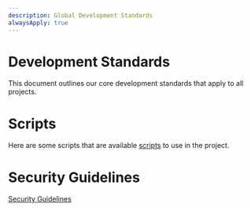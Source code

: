 ```yaml
---
description: Global Development Standards
alwaysApply: true
---
```


# Development Standards

This document outlines our core development standards that apply to all projects.

# Scripts

Here are some scripts that are available [scripts](../files/package.json?include=true&inline=true&lines=6-9) to use in the project.

# Security Guidelines

[Security Guidelines](manually-attached.security-guidelines.md?include=true)
